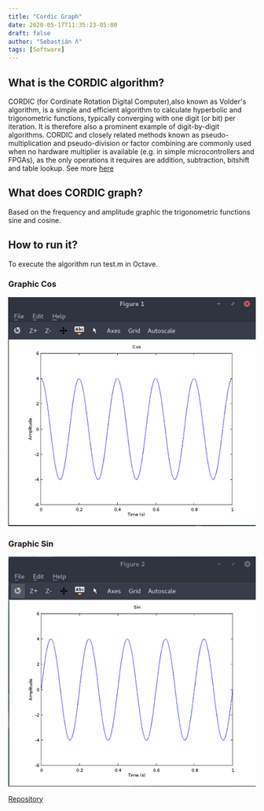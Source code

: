 ```yaml
---
title: "Cordic Graph"
date: 2020-05-17T11:35:23-05:00
draft: false
author: "Sebastián Λ"
tags: [Software]
---
```

## What is the CORDIC algorithm?
CORDIC (for Cordinate Rotation Digital Computer),also known as Volder's algorithm, is a simple and efficient algorithm to calculate hyperbolic and trigonometric functions, typically converging with one digit (or bit) per iteration. It is therefore also a prominent example of digit-by-digit algorithms. CORDIC and closely related methods known as pseudo-multiplication and pseudo-division or factor combining are commonly used when no hardware multiplier is available (e.g. in simple microcontrollers and FPGAs), as the only operations it requires are addition, subtraction, bitshift and table lookup. See more [here](https://en.wikipedia.org/wiki/CORDIC)

## What does CORDIC graph?
Based on the frequency and amplitude graphic the trigonometric functions sine and cosine.

## How to run it?
To execute the algorithm run test.m  in Octave.

### Graphic Cos
![N|Solid](https://raw.githubusercontent.com/argorar/CORDIC-Graph/master/Figure%201.png)

### Graphic Sin
![N|Solid](https://raw.githubusercontent.com/argorar/CORDIC-Graph/master/Figure%202.png)


[Repository](https://github.com/argorar/CORDIC-Graph)